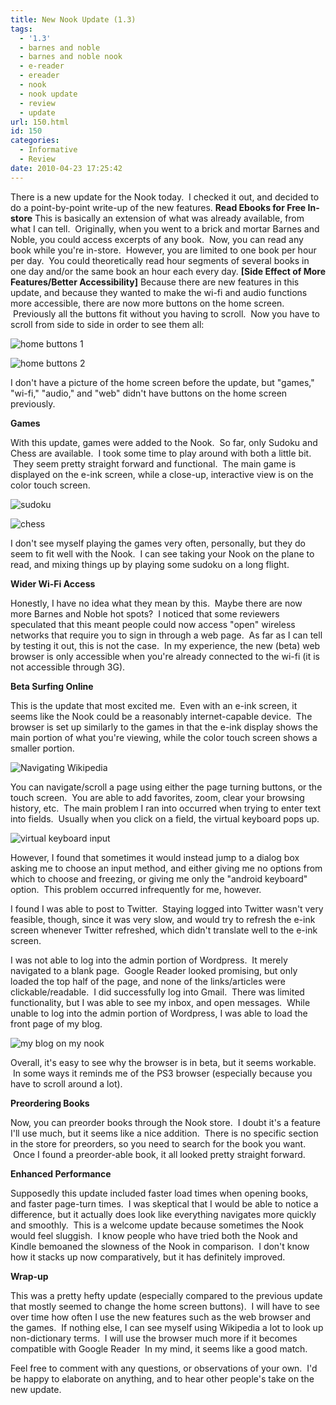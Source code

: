```yaml
---
title: New Nook Update (1.3)
tags:
  - '1.3'
  - barnes and noble
  - barnes and noble nook
  - e-reader
  - ereader
  - nook
  - nook update
  - review
  - update
url: 150.html
id: 150
categories:
  - Informative
  - Review
date: 2010-04-23 17:25:42
---
```


There is a new update for the Nook today.  I checked it out, and decided to do a point-by-point write-up of the new features. **Read Ebooks for Free In-store** This is basically an extension of what was already available, from what I can tell.  Originally, when you went to a brick and mortar Barnes and Noble, you could access excerpts of any book.  Now, you can read any book while you're in-store.  However, you are limited to one book per hour per day.  You could theoretically read hour segments of several books in one day and/or the same book an hour each every day. **\[Side Effect of More Features/Better Accessibility\]** Because there are new features in this update, and because they wanted to make the wi-fi and audio functions more accessible, there are now more buttons on the home screen.  Previously all the buttons fit without you having to scroll.  Now you have to scroll from side to side in order to see them all:

![](http://www.flexamail.com/GetImage.ashx?id=3071 "home buttons 1")

![](http://www.flexamail.com/GetImage.ashx?id=3073 "home buttons 2")

I don't have a picture of the home screen before the update, but "games," "wi-fi," "audio," and "web" didn't have buttons on the home screen previously.

**Games**

With this update, games were added to the Nook.  So far, only Sudoku and Chess are available.  I took some time to play around with both a little bit.  They seem pretty straight forward and functional.  The main game is displayed on the e-ink screen, while a close-up, interactive view is on the color touch screen.

![](http://www.flexamail.com/GetImage.ashx?id=3077 "sudoku")

![](http://www.flexamail.com/GetImage.ashx?id=3081 "chess")

I don't see myself playing the games very often, personally, but they do seem to fit well with the Nook.  I can see taking your Nook on the plane to read, and mixing things up by playing some sudoku on a long flight.

**Wider Wi-Fi Access**

Honestly, I have no idea what they mean by this.  Maybe there are now more Barnes and Noble hot spots?  I noticed that some reviewers speculated that this meant people could now access "open" wireless networks that require you to sign in through a web page.  As far as I can tell by testing it out, this is not the case.  In my experience, the new (beta) web browser is only accessible when you're already connected to the wi-fi (it is not accessible through 3G).

**Beta Surfing Online**

This is the update that most excited me.  Even with an e-ink screen, it seems like the Nook could be a reasonably internet-capable device.  The browser is set up similarly to the games in that the e-ink display shows the main portion of what you're viewing, while the color touch screen shows a smaller portion.

![](http://www.flexamail.com/GetImage.ashx?id=3083 "Navigating Wikipedia")

You can navigate/scroll a page using either the page turning buttons, or the touch screen.  You are able to add favorites, zoom, clear your browsing history, etc.  The main problem I ran into occurred when trying to enter text into fields.  Usually when you click on a field, the virtual keyboard pops up.

![](http://www.flexamail.com/GetImage.ashx?id=3085 "virtual keyboard input")

However, I found that sometimes it would instead jump to a dialog box asking me to choose an input method, and either giving me no options from which to choose and freezing, or giving me only the "android keyboard" option.  This problem occurred infrequently for me, however.

I found I was able to post to Twitter.  Staying logged into Twitter wasn't very feasible, though, since it was very slow, and would try to refresh the e-ink screen whenever Twitter refreshed, which didn't translate well to the e-ink screen.

I was not able to log into the admin portion of Wordpress.  It merely navigated to a blank page.  Google Reader looked promising, but only loaded the top half of the page, and none of the links/articles were clickable/readable.  I did successfully log into Gmail.  There was limited functionality, but I was able to see my inbox, and open messages.  While unable to log into the admin portion of Wordpress, I was able to load the front page of my blog.

![](http://www.flexamail.com/GetImage.ashx?id=3087 "my blog on my nook")

Overall, it's easy to see why the browser is in beta, but it seems workable.  In some ways it reminds me of the PS3 browser (especially because you have to scroll around a lot).

**Preordering Books**

Now, you can preorder books through the Nook store.  I doubt it's a feature I'll use much, but it seems like a nice addition.  There is no specific section in the store for preorders, so you need to search for the book you want.  Once I found a preorder-able book, it all looked pretty straight forward.

**Enhanced Performance**

Supposedly this update included faster load times when opening books, and faster page-turn times.  I was skeptical that I would be able to notice a difference, but it actually does look like everything navigates more quickly and smoothly.  This is a welcome update because sometimes the Nook would feel sluggish.  I know people who have tried both the Nook and Kindle bemoaned the slowness of the Nook in comparison.  I don't know how it stacks up now comparatively, but it has definitely improved.

**Wrap-up**

This was a pretty hefty update (especially compared to the previous update that mostly seemed to change the home screen buttons).  I will have to see over time how often I use the new features such as the web browser and the games.  If nothing else, I can see myself using Wikipedia a lot to look up non-dictionary terms.  I will use the browser much more if it becomes compatible with Google Reader  In my mind, it seems like a good match.

Feel free to comment with any questions, or observations of your own.  I'd be happy to elaborate on anything, and to hear other people's take on the new update.